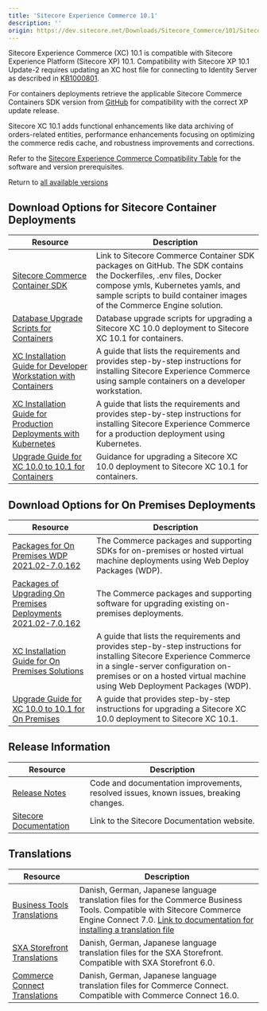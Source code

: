 ```yaml
---
title: 'Sitecore Experience Commerce 10.1'
description: ''
origin: https://dev.sitecore.net/Downloads/Sitecore_Commerce/101/Sitecore_Experience_Commerce_101.aspx
---
```


Sitecore Experience Commerce (XC) 10.1 is compatible with Sitecore Experience Platform (Sitecore XP) 10.1. Compatibility with Sitecore XP 10.1 Update-2 requires updating an XC host file for connecting to Identity Server as described in [KB1000801](https://support.sitecore.com/kb?id=kb_article_view&sysparm_article=KB1000801).

For containers deployments retrieve the applicable Sitecore Commerce Containers SDK version from [GitHub](https://github.com/Sitecore/container-deployment/releases) for compatibility with the correct XP update release.

Sitecore XC 10.1 adds functional enhancements like data archiving of orders-related entities, performance enhancements focusing on optimizing the commerce redis cache, and robustness improvements and corrections.

Refer to the [Sitecore Experience Commerce Compatibility Table](https://kb.sitecore.net/articles/804595) for the software and version prerequisites.

Return to [all available versions](/downloads/Sitecore_Commerce)

## Download Options for Sitecore Container Deployments

| Resource                                                                                                                                                                                                                                                                    | Description                                                                                                                                                                                                                    |
| --------------------------------------------------------------------------------------------------------------------------------------------------------------------------------------------------------------------------------------------------------------------------- | ------------------------------------------------------------------------------------------------------------------------------------------------------------------------------------------------------------------------------ |
| [Sitecore Commerce Container SDK](https://github.com/Sitecore/container-deployment/releases)                                                                                                                                                                                | Link to Sitecore Commerce Container SDK packages on GitHub. The SDK contains the Dockerfiles, .env files, Docker compose ymls, Kubernetes yamls, and sample scripts to build container images of the Commerce Engine solution. |
| [Database Upgrade Scripts for Containers](https://scdp.blob.core.windows.net/downloads/Sitecore%20Commerce/101/Sitecore%20Experience%20Commerce%20101/Secure/Sitecore%20Commerce%20Database%20Upgrade%20Scripts%20for%20Containers.zip)                                     | Database upgrade scripts for upgrading a Sitecore XC 10.0 deployment to Sitecore XC 10.1 for containers.                                                                                                                       |
| [XC Installation Guide for Developer Workstation with Containers](https://scdp.blob.core.windows.net/downloads/Sitecore%20Commerce/101/Sitecore%20Experience%20Commerce%20101/Secure/XC_10.1_Installation_Guide_for_a_Commerce_Developer_Workstation_with_Container-en.pdf) | A guide that lists the requirements and provides step-by-step instructions for installing Sitecore Experience Commerce using sample containers on a developer workstation.                                                     |
| [XC Installation Guide for Production Deployments with Kubernetes](https://scdp.blob.core.windows.net/downloads/Sitecore%20Commerce/101/Sitecore%20Experience%20Commerce%20101/Secure/XC_10.1_Installation_Guide_for_Production_Deployments_with_Kubernetes-en.pdf)         | A guide that lists the requirements and provides step-by-step instructions for installing Sitecore Experience Commerce for a production deployment using Kubernetes.                                                           |
| [Upgrade Guide for XC 10.0 to 10.1 for Containers](https://scdp.blob.core.windows.net/downloads/Sitecore%20Commerce/101/Sitecore%20Experience%20Commerce%20101/Secure/XC%2010.1_Upgrade%20Guide%20for%20XC%2010.0%20to%2010.1%20for%20Containers.pdf)                       | Guidance for upgrading a Sitecore XC 10.0 deployment to Sitecore XC 10.1 for containers.                                                                                                                                       |

## Download Options for On Premises Deployments

| Resource                                                                                                                                                                                                                     | Description                                                                                                                                                                                                                             |
| ---------------------------------------------------------------------------------------------------------------------------------------------------------------------------------------------------------------------------- | --------------------------------------------------------------------------------------------------------------------------------------------------------------------------------------------------------------------------------------- |
| [Packages for On Premises WDP 2021.02-7.0.162](https://scdp.blob.core.windows.net/downloads/Sitecore%20Commerce/101/Sitecore%20Experience%20Commerce%20101/Secure/Sitecore.Commerce.WDP.2021.02-7.0.162.zip)                 | The Commerce packages and supporting SDKs for on-premises or hosted virtual machine deployments using Web Deploy Packages (WDP).                                                                                                        |
| [Packages of Upgrading On Premises Deployments 2021.02-7.0.162](https://scdp.blob.core.windows.net/downloads/Sitecore%20Commerce/101/Sitecore%20Experience%20Commerce%20101/Secure/Sitecore.Commerce.2021.02-7.0.162.zip)    | The Commerce packages and supporting software for upgrading existing on-premises deployments.                                                                                                                                           |
| [XC Installation Guide for On Premises Solutions](https://scdp.blob.core.windows.net/downloads/Sitecore%20Commerce/101/Sitecore%20Experience%20Commerce%20101/Secure/XC%2010.1_Installation_Guide_for_On-Prem_Solutions.pdf) | A guide that lists the requirements and provides step-by-step instructions for installing Sitecore Experience Commerce in a single-server configuration on-premises or on a hosted virtual machine using Web Deployment Packages (WDP). |
| [Upgrade Guide for XC 10.0 to 10.1 for On Premises](https://scdp.blob.core.windows.net/downloads/Sitecore%20Commerce/101/Sitecore%20Experience%20Commerce%20101/Secure/XC%2010.1_Upgrade_Guide_for_10_0_to_10_1.pdf)         | A guide that provides step-by-step instructions for upgrading a Sitecore XC 10.0 deployment to Sitecore XC 10.1.                                                                                                                        |

## Release Information

| Resource                                                                                                                                                                        | Description                                                                           |
| ------------------------------------------------------------------------------------------------------------------------------------------------------------------------------- | ------------------------------------------------------------------------------------- |
| [Release Notes](https://scdp.blob.core.windows.net/downloads/Sitecore%20Commerce/101/Sitecore%20Experience%20Commerce%20101/Non-secure/Sitecore%20XC10.1%20Release%20Notes.pdf) | Code and documentation improvements, resolved issues, known issues, breaking changes. |
| [Sitecore Documentation](https://doc.sitecore.com/)                                                                                                                             | Link to the Sitecore Documentation website.                                           |

## Translations

| Resource                                                                                                                                                                             | Description                                                                                                                                                                                                                                                                                                                             |
| ------------------------------------------------------------------------------------------------------------------------------------------------------------------------------------ | --------------------------------------------------------------------------------------------------------------------------------------------------------------------------------------------------------------------------------------------------------------------------------------------------------------------------------------- |
| [Business Tools Translations](https://scdp.blob.core.windows.net/downloads/Sitecore%20Commerce/101/Sitecore%20Experience%20Commerce%20101/Secure/BusinessTools.translations.zip)     | Danish, German, Japanese language translation files for the Commerce Business Tools. Compatible with Sitecore Commerce Engine Connect 7.0. [Link to documentation for installing a translation file](https://doc.sitecore.com/developers/101/sitecore-experience-commerce/en/install-a-translation-file-for-the-xc-business-tools.html) |
| [SXA Storefront Translations](https://scdp.blob.core.windows.net/downloads/Sitecore%20Commerce/101/Sitecore%20Experience%20Commerce%20101/Secure/SXAStorefront.translations.zip)     | Danish, German, Japanese language translation files for the SXA Storefront. Compatible with SXA Storefront 6.0.                                                                                                                                                                                                                         |
| [Commerce Connect Translations](https://scdp.blob.core.windows.net/downloads/Sitecore%20Commerce/101/Sitecore%20Experience%20Commerce%20101/Secure/CommerceConnect.translations.zip) | Danish, German, Japanese language translation files for Commerce Connect. Compatible with Commerce Connect 16.0.                                                                                                                                                                                                                        |
